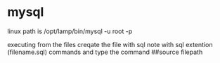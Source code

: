 # mysql

linux path is /opt/lamp/bin/mysql -u root -p


executing from the files 
  creqate the file with sql note with sql extention (filename.sql) commands
      and type the command  ##source filepath
